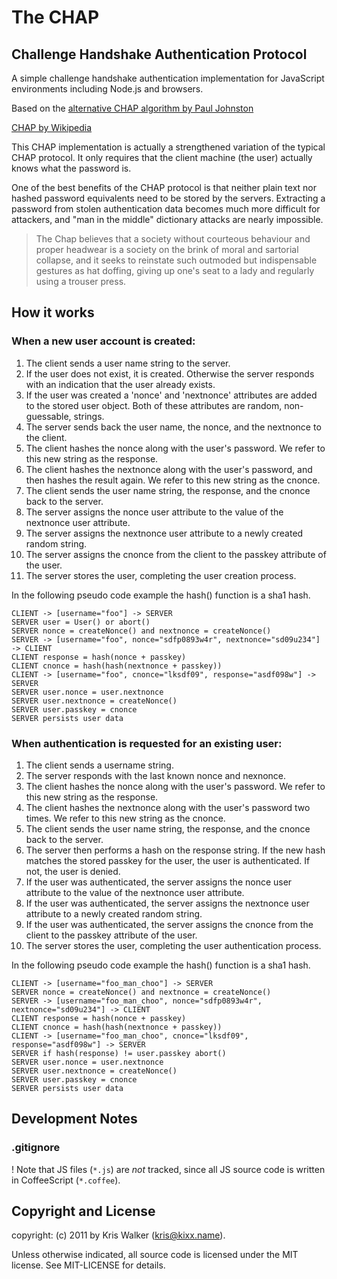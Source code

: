 The CHAP
========

Challenge Handshake Authentication Protocol
-------------------------------------------

A simple challenge handshake authentication implementation for JavaScript
environments including Node.js and browsers.

Based on the [alternative CHAP algorithm by Paul Johnston](http://pajhome.org.uk/crypt/md5/advancedauth.html#alternative)

[CHAP by Wikipedia](http://en.wikipedia.org/wiki/Challenge-Handshake_Authentication_Protocol)

This CHAP implementation is actually a strengthened variation of the typical
CHAP protocol. It only requires that the client machine (the user) actually
knows what the password is.

One of the best benefits of the CHAP protocol is that neither plain text nor
hashed password equivalents need to be stored by the servers. Extracting a
password from stolen authentication data becomes much more difficult for
attackers, and "man in the middle" dictionary attacks are nearly impossible.

> The Chap believes that a society without courteous behaviour and proper
> headwear is a society on the brink of moral and sartorial collapse, and it
> seeks to reinstate such outmoded but indispensable gestures as hat doffing,
> giving up one's seat to a lady and regularly using a trouser press.

How it works
------------

### When a new user account is created:

1. The client sends a user name string to the server.
2. If the user does not exist, it is created. Otherwise the server responds with an indication that the user already exists.
3. If the user was created a 'nonce' and 'nextnonce' attributes are added to the stored user object. Both of these attributes are random, non-guessable, strings.
4. The server sends back the user name, the nonce, and the nextnonce to the client.
5. The client hashes the nonce along with the user's password. We refer to this new string as the response.
6. The client hashes the nextnonce along with the user's password, and then hashes the result again. We refer to this new string as the cnonce.
7. The client sends the user name string, the response, and the cnonce back to the server.
8. The server assigns the nonce user attribute to the value of the nextnonce user attribute.
9. The server assigns the nextnonce user attribute to a newly created random string.
10. The server assigns the cnonce from the client to the passkey attribute of the user. 
11. The server stores the user, completing the user creation process.

In the following pseudo code example the hash() function is a sha1 hash.

    CLIENT -> [username="foo"] -> SERVER
    SERVER user = User() or abort()
    SERVER nonce = createNonce() and nextnonce = createNonce()
    SERVER -> [username="foo", nonce="sdfp0893w4r", nextnonce="sd09u234"] -> CLIENT
    CLIENT response = hash(nonce + passkey)
    CLIENT cnonce = hash(hash(nextnonce + passkey))
    CLIENT -> [username="foo", cnonce="lksdf09", response="asdf098w"] -> SERVER
    SERVER user.nonce = user.nextnonce
    SERVER user.nextnonce = createNonce()
    SERVER user.passkey = cnonce
    SERVER persists user data

### When authentication is requested for an existing user:

1. The client sends a username string.
2. The server responds with the last known nonce and nexnonce.
3. The client hashes the nonce along with the user's password. We refer to this new string as the response.
4. The client hashes the nextnonce along with the user's password two times. We refer to this new string as the cnonce.
5. The client sends the user name string, the response, and the cnonce back to the server.
6. The server then performs a hash on the response string. If the new hash matches the stored passkey for the user, the user is authenticated. If not, the user is denied.
7. If the user was authenticated, the server assigns the nonce user attribute to the value of the nextnonce user attribute.
8. If the user was authenticated, the server assigns the nextnonce user attribute to a newly created random string.
9. If the user was authenticated, the server assigns the cnonce from the client to the passkey attribute of the user. 
10. The server stores the user, completing the user authentication process.

In the following pseudo code example the hash() function is a sha1 hash.

    CLIENT -> [username="foo_man_choo"] -> SERVER
    SERVER nonce = createNonce() and nextnonce = createNonce()
    SERVER -> [username="foo_man_choo", nonce="sdfp0893w4r", nextnonce="sd09u234"] -> CLIENT
    CLIENT response = hash(nonce + passkey)
    CLIENT cnonce = hash(hash(nextnonce + passkey))
    CLIENT -> [username="foo_man_choo", cnonce="lksdf09", response="asdf098w"] -> SERVER
    SERVER if hash(response) != user.passkey abort()
    SERVER user.nonce = user.nextnonce
    SERVER user.nextnonce = createNonce()
    SERVER user.passkey = cnonce
    SERVER persists user data

Development Notes
-----------------

### .gitignore
! Note that JS files (`*.js`) are *not* tracked, since all JS source code is
written in CoffeeScript (`*.coffee`).

Copyright and License
---------------------
copyright: (c) 2011 by Kris Walker (kris@kixx.name).

Unless otherwise indicated, all source code is licensed under the MIT license.
See MIT-LICENSE for details.
